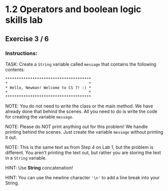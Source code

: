 # 1.2 Operators and boolean logic skills lab
## Exercise 3 / 6
### Instructions:
TASK: Create a `String` variable called `message` that contains the following contents:

```
**************************************
*                                    *
* Hello, Newman! Welcome to CS 7! :) *
*                                    *
**************************************
```

NOTE: You do not need to write the class or the main method. We have already done that behind the scenes. All you need to do is write the code for creating the variable `message`.

NOTE: Please do NOT print anything out for this problem! We handle printing behind the scenes. Just create the variable `message` without printing it out.

NOTE: This is the same text as from Step 4 on Lab 1, but the problem is different. You aren't printing the text out, but rather you are storing the text in a `String` variable.

HINT: Use **String** concatenation!

HINT: You can use the newline character `'\n'` to add a line break into your String.
